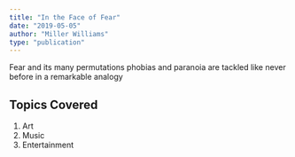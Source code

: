 ```yaml
---
title: "In the Face of Fear"
date: "2019-05-05"
author: "Miller Williams"
type: "publication"
---
```


Fear and its many permutations phobias and paranoia are tackled like never before in a remarkable analogy

## Topics Covered
1. Art
2. Music
3. Entertainment
